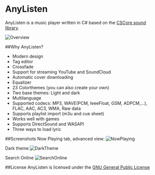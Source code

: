 AnyListen
==============

AnyListen is a music player written in C# based on the [CSCore sound library](https://cscore.codeplex.com/).

![Overview](http://yyfm.oss-cn-qingdao.aliyuncs.com/anylisten/anylisten-01.jpg)

##Why AnyListen?

 - Modern design
 - Tag editor
 - Crossfade
 - Support for streaming YouTube and SoundCloud
 - Automatic cover downloading
 - Equalizer
 - 23 Colorthemes (you can also create your own)
 - Two base themes: Light and dark
 - Multilanguage
 - Supported codecs: MP3, WAVE(PCM, IeeeFloat, GSM, ADPCM,…), FLAC, AAC, AC3, WMA, Raw data
 - Supports playlist import (m3u and cue sheet)
 - Works well with games
 - Supports DirectSound and WASAPI
 - Three ways to load lyric

##Screenshots
Now Playing tab, advanced view:
![NowPlaying](http://yyfm.oss-cn-qingdao.aliyuncs.com/anylisten/anylisten-02.jpg)

Dark theme
![DarkTheme](http://yyfm.oss-cn-qingdao.aliyuncs.com/anylisten/anylisten-03.jpg)

Search Online
![SearchOnline](http://yyfm.oss-cn-qingdao.aliyuncs.com/anylisten/anylisten-04.jpg)


##License
AnyListen is licensed under the [GNU General Public License](LICENSE.txt)
